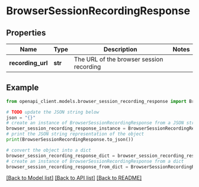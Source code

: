 # BrowserSessionRecordingResponse


## Properties

Name | Type | Description | Notes
------------ | ------------- | ------------- | -------------
**recording_url** | **str** | The URL of the browser session recording | 

## Example

```python
from openapi_client.models.browser_session_recording_response import BrowserSessionRecordingResponse

# TODO update the JSON string below
json = "{}"
# create an instance of BrowserSessionRecordingResponse from a JSON string
browser_session_recording_response_instance = BrowserSessionRecordingResponse.from_json(json)
# print the JSON string representation of the object
print(BrowserSessionRecordingResponse.to_json())

# convert the object into a dict
browser_session_recording_response_dict = browser_session_recording_response_instance.to_dict()
# create an instance of BrowserSessionRecordingResponse from a dict
browser_session_recording_response_from_dict = BrowserSessionRecordingResponse.from_dict(browser_session_recording_response_dict)
```
[[Back to Model list]](../README.md#documentation-for-models) [[Back to API list]](../README.md#documentation-for-api-endpoints) [[Back to README]](../README.md)


